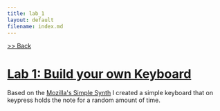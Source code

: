 ```yaml
---
title: lab_1
layout: default
filename: index.md
--- 
```

[>> Back](../../CompMusic/)

# [Lab 1: Build your own Keyboard](keyboard)

Based on the [Mozilla's Simple Synth](https://developer.mozilla.org/en-US/docs/Web/API/Web_Audio_API/Simple_synth) I created a simple keyboard that on keypress holds the note for a random amount of time.
